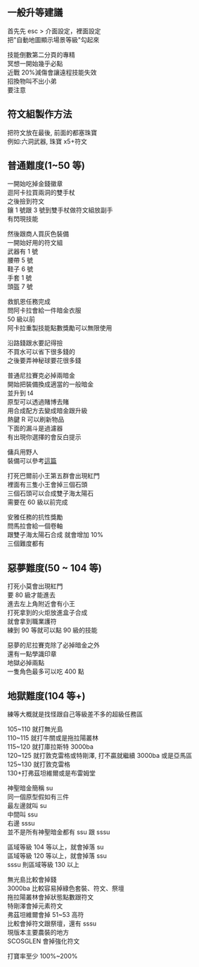 ## 一般升等建議

首先先 esc > 介面設定，裡面設定  
把"自動地圖顯示場景等級"勾起來

技能倒數第二分頁的專精  
冥想一開始幾乎必點  
近戰 20%減傷會讓遠程技能失效  
招換物叫不出小弟  
要注意

## 符文組製作方法

把符文放在最後, 前面的都塞珠寶  
例如:六洞武器, 珠寶 x5+符文

## 普通難度(1~50 等)

一開始吃掉金錢徽章  
逛阿卡拉買兩洞的雙手杖  
之後撿到符文  
鑲 1 號跟 3 號到雙手杖做符文組放副手  
有閃現技能

然後跟商人買灰色裝備  
一開始好用的符文組  
武器有 1 號  
腰帶 5 號  
鞋子 6 號  
手套 1 號  
頭盔 7 號

救凱恩任務完成  
問阿卡拉會給一件暗金衣服  
50 級以前  
阿卡拉重製技能點數獎勵可以無限使用

沿路錢跟水要記得撿  
不買水可以省下很多錢的  
之後要弄神秘球要花很多錢

普通尼拉賽克必掉兩暗金  
開始把裝備換成適當的一般暗金  
並升到 t4  
原型可以透過賭博去賭  
用合成配方去變成暗金跟升級  
熱鍵 R 可以刷新物品  
下面的漏斗是過濾器  
有出現你選擇的會反白提示

傭兵用野人  
裝備可以參考[這篇](/merc/)

打死巴爾前小王第五群會出現紅門  
裡面有三隻小王會掉三個石頭  
三個石頭可以合成雙子海太陽石  
需要在 60 級以前完成

安雅任務的抗性獎勵  
問馬拉會給一個卷軸  
跟雙子海太陽石合成
就會增加 10%  
三個難度都有

## 惡夢難度(50 ~ 104 等)

打死小莫會出現紅門  
要 80 級才能進去  
進去左上角附近會有小王  
打死拿到的火炬放進盒子合成  
就會拿到職業護符  
練到 90 等就可以點 90 級的技能

惡夢的尼拉賽克除了必掉暗金之外  
還有一點學識印章  
地獄必掉兩點  
一隻角色最多可以吃 400 點

## 地獄難度(104 等+)

練等大概就是找怪跟自己等級差不多的超級任務區

105~110 就打無光島  
110~115 就打牛關或是拖拉陽叢林  
115~120 就打庫拉斯特 3000ba  
120~125 就打敦克雷格或特剛澤, 打不贏就繼續 3000ba 或是亞馬區  
125~130 就打敦克雷格  
130+打弗茲坦維爾或是布雷姆堂

神聖暗金簡稱 su  
同一個原型假如有三件  
最左邊就叫 su  
中間叫 ssu  
右邊 sssu  
並不是所有神聖暗金都有 ssu 跟 sssu

區域等級 104 等以上，就會掉落 su  
區域等級 120 等以上，就會掉落 ssu  
sssu 則區域等級 130 以上

無光島比較會掉錢  
3000ba 比較容易掉綠色套裝、符文、祭壇  
拖拉陽叢林會掉狀態點數跟符文  
特剛澤會掉元素符文  
弗茲坦維爾會掉 51~53 高符  
比較會掉符文跟祭壇，還有 sssu  
現版本主要農裝的地方  
SCOSGLEN 會掉強化符文

打寶率至少 100%~200%
